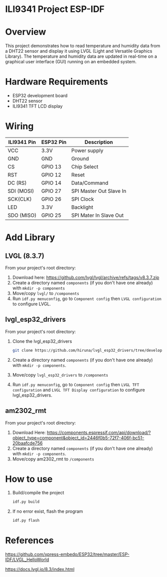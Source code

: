 # ILI9341 Project ESP-IDF

# Overview

This project demonstrates how to read temperature and humidity data from a DHT22 sensor and display it using LVGL (Light and Versatile Graphics Library). The temperature and humidity data are updated in real-time on a graphical user interface (GUI) running on an embedded system.

# Hardware Requirements

- ESP32 development board
- DHT22 sensor
- ILI9341 TFT LCD display

# Wiring

| ILI9341 Pin | ESP32 Pin | Description |
| --- | --- | --- |
| VCC | 3.3V | Power supply |
| GND | GND | Ground |
| CS | GPIO 13 | Chip Select |
| RST | GPIO 12 | Reset |
| DC (RS) | GPIO 14 | Data/Command |
| SDI (MOSI) | GPIO 27 | SPI Master Out Slave In |
| SCK(CLK) | GPIO 26 | SPI Clock |
| LED | 3.3V | Backlight |
| SDO (MISO) | GPIO 25 | SPI Mater In Slave Out |

# Add Library

## LVGL (8.3.7)

From your project's root directory:

1. Download here: https://github.com/lvgl/lvgl/archive/refs/tags/v8.3.7.zip
2. Create a directory named `components` (if you don't have one already) with `mkdir -p components`
3. Move/copy `lvgl/` to `/components`
4. Run `idf.py menuconfig`, go to `Component config` then `LVGL configuration` to configure LVGL.

## lvgl_esp32_drivers

From your project's root directory:

1. Clone the lvgl_esp32_drivers
    
    ```bash
    git clone https://github.com/hiruna/lvgl_esp32_drivers/tree/develop/lvgl_8.3.7_idf_5.2
    ```
    
2. Create a directory named `components` (if you don't have one already) with `mkdir -p components`.
3. Move/copy `lvgl_esp32_drivers` to `/components`
4. Run `idf.py menuconfig`, go to `Component config` then `LVGL TFT configuration` and `LVGL TFT Display configuration` to configure lvgl_esp32_drivers.

## am2302_rmt

From your project's root directory:

1. Download Here: https://components.espressif.com/api/download/?object_type=component&object_id=2446f0b5-72f7-406f-bc51-20baafcde756
2. Create a directory named `components` (if you don't have one already) with `mkdir -p components`.
3. Move/copy am2302_rmt to `/components`

# How to use

1. Build/compile the project
    
    ```bash
    idf.py build
    ```
    
2. If no error exist, flash the program
    
    ```bash
    idf.py flash
    ```
    

# References

https://github.com/xpress-embedo/ESP32/tree/master/ESP-IDF/LVGL_HelloWorld

https://docs.lvgl.io/8.3/index.html
